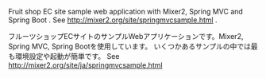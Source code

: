 Fruit shop EC site sample web application with Mixer2, Spring MVC and Spring Boot .
See http://mixer2.org/site/springmvcsample.html .

フルーツショップECサイトのサンプルWebアプリケーションです。Mixer2, Spring MVC, Spring Bootを使用しています。
いくつかあるサンプルの中では最も環境設定や起動が簡単です。
See http://mixer2.org/site/ja/springmvcsample.html
